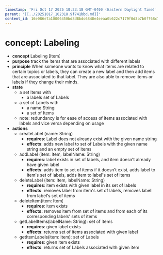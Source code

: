```yaml
---
timestamp: 'Fri Oct 17 2025 10:23:18 GMT-0400 (Eastern Daylight Time)'
parent: '[[../20251017_102318.9f741bbd.md]]'
content_id: 16e086e7a10006450bd8d8bdc6848e4eeaa0b622c7179f0d3b7b0f768c747abd
---
```


# concept: Labeling

* **concept** Labeling \[Item]
* **purpose** track the items that are associated with different labels
* **principle** When someone wants to know what items are related to certain topics or labels, they can create a new label and then add items that are associated to that label. They are also able to remove items or labels if they change their minds.
* **state**
  * a set Items with
    * a labels set of Labels
  * a set of Labels with
    * a name String
    * a set of Items
  * note: redundancy is for ease of access of items associated with labels and vice versa depending on usage
* **actions**
  * createLabel (name: String)
    * **requires**: Label does not already exist with the given name string
    * **effects**: adds new label to set of Labels with the given name string and an empty set of items
  * addLabel (item: Item, labelName: String)
    * **requires**: label exists in set of labels, and item doesn't already have given label
    * **effects**: adds item to set of items if it doesn't exist, adds label to item's set of labels, adds item to label's set of items
  * deleteLabel (item: Item, labelName: String)
    * **requires**: item exists with given label in its set of labels
    * **effects**: removes label from item's set of labels, removes label from label's set of items
  * deleteItem(item: Item)
    * **requires**:  item exists
    * **effects:** removes item from set of items and from each of its corresponding labels' sets of items
  * getLabelItems(labelName: String): set of Items
    * **requires**: given label exists
    * **effects**: returns set of items associated with given label
  * getItemLabels(item: Item): set of Labels
    * **requires**: given item exists
    * **effects**: returns set of Labels associated with given item
